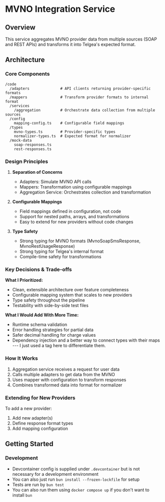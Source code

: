 # MVNO Integration Service

## Overview
This service aggregates MVNO provider data from multiple sources (SOAP and REST APIs) and transforms it into Telgea's expected format.

## Architecture

### Core Components

```
/code
  /adapters              # API clients returning provider-specific formats
  /mappers               # Transform provider formats to internal format
  /services           
    /aggregation         # Orchestrate data collection from multiple sources
  /config
    mapping-config.ts    # Configurable field mappings
  /types
    mvno-types.ts        # Provider-specific types
    normalizer-types.ts  # Expected format for normalizer
  /mock-data
    soap-responses.ts
    rest-responses.ts
```

### Design Principles

1. **Separation of Concerns**
   - Adapters: Simulate MVNO API calls
   - Mappers: Transformation using configurable mappings
   - Aggregation Service: Orchestrates collection and transformation

2. **Configurable Mappings**
   - Field mappings defined in configuration, not code
   - Support for nested paths, arrays, and transformations
   - Easy to extend for new providers without code changes

3. **Type Safety**
   - Strong typing for MVNO formats (MvnoSoapSmsResponse, MvnoRestUsageResponse)
   - Strong typing for Telgea's internal format
   - Compile-time safety for transformations

### Key Decisions & Trade-offs

**What I Prioritized:**
- Clean, extensible architecture over feature completeness
- Configurable mapping system that scales to new providers
- Type safety throughout the pipeline
- Testability with side-by-side test files

**What I Would Add With More Time:**
- Runtime schema validation
- Error handling strategies for partial data
- Safer decimal handling for charge values
- Dependency injection and a better way to connect types with their maps --- I just used a tag here to differentiate them.

### How It Works

1. Aggregation service receives a request for user data
2. Calls multiple adapters to get data from the MVNO
3. Uses mapper with configuration to transform responses
4. Combines transformed data into format for normalizer

### Extending for New Providers

To add a new provider:
1. Add new adapter(s)
2. Define response format types
3. Add mapping configuration

## Getting Started

### Development

* Devcontainer config is supplied under `.devcontainer` but is not necessary for a development environment
* You can also just run `bun install --frozen-lockfile` for setup
* Tests are run by `bun test`
* You can also run them using `docker compose up` if you don't want to install `bun`
